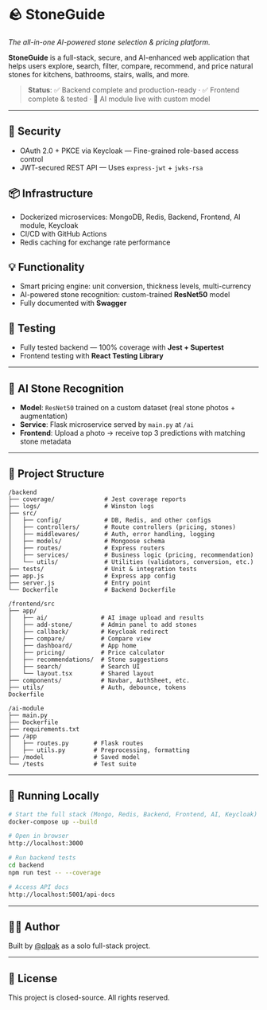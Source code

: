 # 🪨 StoneGuide
*The all-in-one AI-powered stone selection & pricing platform.*

**StoneGuide** is a full-stack, secure, and AI-enhanced web application that helps users explore, search, filter, compare, recommend, and price natural stones for kitchens, bathrooms, stairs, walls, and more.

> **Status**: ✅ Backend complete and production-ready · ✅ Frontend complete & tested · 🧠 AI module live with custom model  

---

## 🔐 Security
- OAuth 2.0 + PKCE via Keycloak — Fine-grained role-based access control
- JWT-secured REST API — Uses `express-jwt` + `jwks-rsa`

## 📦 Infrastructure
- Dockerized microservices: MongoDB, Redis, Backend, Frontend, AI module, Keycloak
- CI/CD with GitHub Actions
- Redis caching for exchange rate performance

## 💡 Functionality
- Smart pricing engine: unit conversion, thickness levels, multi-currency
- AI-powered stone recognition: custom-trained **ResNet50** model
- Fully documented with **Swagger**

## 🧪 Testing
- Fully tested backend — 100% coverage with **Jest + Supertest**
- Frontend testing with **React Testing Library**


---

## 🧠 AI Stone Recognition

- **Model**: `ResNet50` trained on a custom dataset (real stone photos + augmentation)
- **Service**: Flask microservice served by `main.py` at `/ai`
- **Frontend**: Upload a photo → receive top 3 predictions with matching stone metadata

---

## 📁 Project Structure

```
/backend
├── coverage/              # Jest coverage reports
├── logs/                  # Winston logs
├── src/
│   ├── config/            # DB, Redis, and other configs
│   ├── controllers/       # Route controllers (pricing, stones)
│   ├── middlewares/       # Auth, error handling, logging
│   ├── models/            # Mongoose schema
│   ├── routes/            # Express routers
│   ├── services/          # Business logic (pricing, recommendation)
│   └── utils/             # Utilities (validators, conversion, etc.)
├── tests/                 # Unit & integration tests
├── app.js                 # Express app config
├── server.js              # Entry point
└── Dockerfile             # Backend Dockerfile

/frontend/src
├── app/
│   ├── ai/               # AI image upload and results
│   ├── add-stone/        # Admin panel to add stones
│   ├── callback/         # Keycloak redirect
│   ├── compare/          # Compare view
│   ├── dashboard/        # App home
│   ├── pricing/          # Price calculator
│   ├── recommendations/  # Stone suggestions
│   ├── search/           # Search UI
│   └── layout.tsx        # Shared layout
├── components/           # Navbar, AuthSheet, etc.
├── utils/                # Auth, debounce, tokens
Dockerfile

/ai-module
├── main.py
├── Dockerfile
├── requirements.txt
├── /app
│   ├── routes.py       # Flask routes
│   ├── utils.py        # Preprocessing, formatting
├── /model              # Saved model
└── /tests              # Test suite
```

---

## 🧪 Running Locally

```bash
# Start the full stack (Mongo, Redis, Backend, Frontend, AI, Keycloak)
docker-compose up --build

# Open in browser
http://localhost:3000

# Run backend tests
cd backend
npm run test -- --coverage

# Access API docs
http://localhost:5001/api-docs
```

---

## 👨‍💻 Author

Built by [@qlpak](https://github.com/your-username) as a solo full-stack project.

---

## 📜 License

This project is closed-source. All rights reserved.
